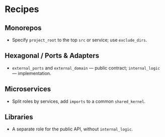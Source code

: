 # Recipes

## Monorepos
- Specify `project_root` to the top `src` or service; use `exclude_dirs`.

## Hexagonal / Ports & Adapters
- `external_ports` and `external_domain` — public contract; `internal_logic` — implementation.

## Microservices
- Split roles by services, add `imports` to a common `shared_kernel`.

## Libraries
- A separate role for the public API, without `internal_logic`.